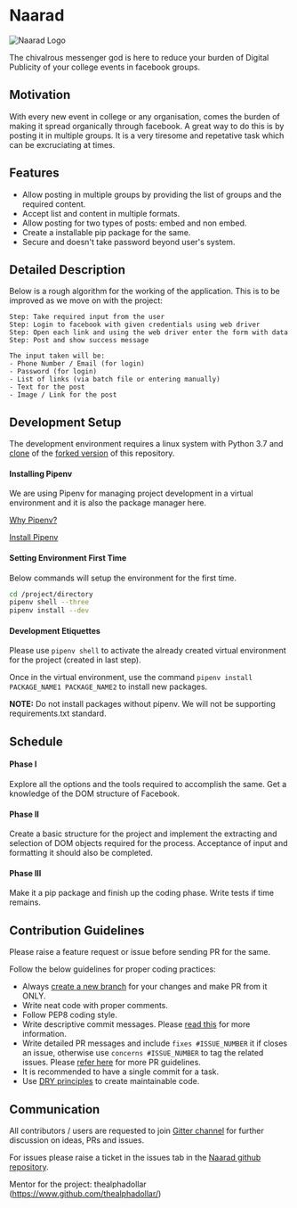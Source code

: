 # Naarad

![Naarad Logo](/Logo.png)

The chivalrous messenger god is here to reduce your burden of Digital Publicity of your college events in facebook groups.

## Motivation

With every new event in college or any organisation, comes the burden of making it spread organically through facebook. A great way to do this is by posting it in multiple groups. It is a very tiresome and repetative task which can be excruciating at times.

## Features

- Allow posting in multiple groups by providing the list of groups and the required content.
- Accept list and content in multiple formats.
- Allow posting for two types of posts: embed and non embed.
- Create a installable pip package for the same.
- Secure and doesn't take password beyond user's system.

## Detailed Description

Below is a rough algorithm for the working of the application. This is to be improved as we move on with the project:

```text
Step: Take required input from the user
Step: Login to facebook with given credentials using web driver
Step: Open each link and using the web driver enter the form with data
Step: Post and show success message

The input taken will be:
- Phone Number / Email (for login)
- Password (for login)
- List of links (via batch file or entering manually)
- Text for the post
- Image / Link for the post
```

## Development Setup

The development environment requires a linux system with Python 3.7 and [clone](https://www.atlassian.com/git/tutorials/setting-up-a-repository/git-clone) of the [forked version](https://help.github.com/en/articles/fork-a-repo) of this repository. 

#### Installing Pipenv

We are using Pipenv for managing project development in a virtual environment and it is also the package manager here.

[Why Pipenv?](https://opensource.com/article/18/2/why-python-devs-should-use-pipenv)

[Install Pipenv](https://www.linode.com/docs/development/python/manage-python-environments-pipenv/#install-pipenv)

#### Setting Environment First Time

Below commands will setup the environment for the first time.

```bash
cd /project/directory
pipenv shell --three
pipenv install --dev
```

#### Development Etiquettes

Please use `pipenv shell` to activate the already created virtual environment for the project (created in last step). 

Once in the virtual environment, use the command `pipenv install PACKAGE_NAME1 PACKAGE_NAME2` to install new packages.

**NOTE:** Do not install packages without pipenv. We will not be supporting requirements.txt standard. 

## Schedule

#### Phase I

Explore all the options and the tools required to accomplish the same. Get a knowledge of the DOM structure of Facebook.

#### Phase II

Create a basic structure for the project and implement the extracting and selection of DOM objects required for the process. Acceptance of input and formatting it should also be completed.

#### Phase III

Make it a pip package and finish up the coding phase. Write tests if time remains.

## Contribution Guidelines

Please raise a feature request or issue before sending PR for the same.

Follow the below guidelines for proper coding practices:

- Always [create a new branch](https://confluence.atlassian.com/bitbucket/branching-a-repository-223217999.html) for your changes and make PR from it ONLY.
- Write neat code with proper comments.
- Follow PEP8 coding style.
- Write descriptive commit messages. Please [read this](https://github.com/erlang/otp/wiki/writing-good-commit-messages) for more information.
- Write detailed PR messages and include `fixes #ISSUE_NUMBER` it if closes an issue, otherwise use `concerns #ISSUE_NUMBER` to tag the related issues. Please [refer here](https://github.blog/2015-01-21-how-to-write-the-perfect-pull-request/) for more PR guidelines.
- It is recommended to have a single commit for a task.
- Use [DRY principles](https://thealphadollar.github.io/learning/2019/05/13/go-dry.html) to create maintainable code.

## Communication

All contributors / users are requested to join [Gitter channel](https://gitter.im/oss2019/naarad) for further discussion on ideas, PRs and issues.

For issues please raise a ticket in the issues tab in the [Naarad github repository](https://www.github.com/oss2019/naarad).

Mentor for the project: thealphadollar (https://www.github.com/thealphadollar/)
